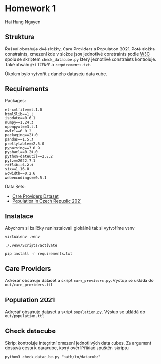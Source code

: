 # Homework 1
Hai Hung Nguyen

## Struktura
Řešení obsahuje dvě složky, Care Providers a Population 2021. Poté složka constraints, omezení
kde v složce jsou jednotlivé constraints podle [W3C](https://www.w3.org/TR/vocab-data-cube/#h3_wf-rules) spolu se 
skriptem `check_datacube.py` který jednotlivé constraints kontroluje. Také obsahuje `LICENSE` a `requirements.txt`.

Úkolem bylo vytvořit z daného datasetu data cube.
## Requirements
Packages:
```commandline
et-xmlfile==1.1.0
html5lib==1.1
isodate==0.6.1
numpy==1.24.2
openpyxl==3.1.1
owlrl==6.0.2
packaging==23.0
pandas==1.5.3
prettytable==2.5.0
pyparsing==3.0.9
pyshacl==0.20.0
python-dateutil==2.8.2
pytz==2022.7.1
rdflib==6.2.0
six==1.16.0
wcwidth==0.2.6
webencodings==0.5.1
```
Data Sets:
- [Care Providers Dataset](https://opendata.mzcr.cz/data/nrpzs/narodni-registr-poskytovatelu-zdravotnich-sluzeb.csv)
- [Population in Czech Republic 2021](https://www.czso.cz/documents/10180/165603907/13007221n01.xlsx/65344c95-18ed-4020-a866-868ba56e52e5?version=1.2)

## Instalace
Abychom si balíčky neninstalovali globálně tak si vytvoříme venv
```commandline
virtualenv .venv
```

```commandline
./.venv/Scripts/activate
```

```commandline
pip install -r requirements.txt
```

## Care Providers
Adresář obsahuje dataset a skript `care_providers.py`. Výstup se ukládá do `out/care_providers.ttl`

## Population 2021
Adresář obsahuje dataset a skript `population.py`. Výstup se ukládá do `out/population.ttl`

## Check datacube
Skript kontroluje integritní omezení jednotlivých data cubes. Za argument dostavá cestu k datacube, který ověrí
Příklad spuštění skriptu
```commandline
python3 check_datacube.py "path/to/datacube"
```
